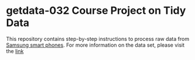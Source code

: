 getdata-032 Course Project on Tidy Data
=========
This repository contains step-by-step instructions to process raw data from [Samsung smart phones](https://d396qusza40orc.cloudfront.net/getdata%2Fprojectfiles%2FUCI%20HAR%20Dataset.zip). For more information on the data set, please visit the [link](http://archive.ics.uci.edu/ml/datasets/Human+Activity+Recognition+Using+Smartphones) 